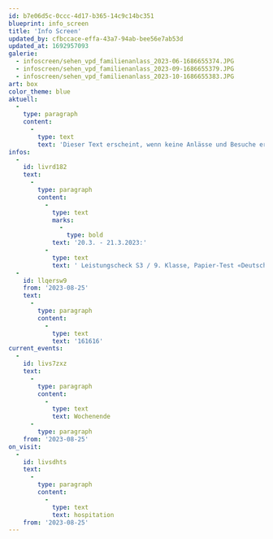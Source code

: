 ```yaml
---
id: b7e06d5c-0ccc-4d17-b365-14c9c14bc351
blueprint: info_screen
title: 'Info Screen'
updated_by: cfbccace-effa-43a7-94ab-bee56e7ab53d
updated_at: 1692957093
galerie:
  - infoscreen/sehen_vpd_familienanlass_2023-06-1686655374.JPG
  - infoscreen/sehen_vpd_familienanlass_2023-09-1686655379.JPG
  - infoscreen/sehen_vpd_familienanlass_2023-10-1686655383.JPG
art: box
color_theme: blue
aktuell:
  -
    type: paragraph
    content:
      -
        type: text
        text: 'Dieser Text erscheint, wenn keine Anlässe und Besuche erfasst sind. Einzelne Wörter oder Textpassagen können für eine stärkere Hervorhebung fett markiert werden.'
infos:
  -
    id: livrd182
    text:
      -
        type: paragraph
        content:
          -
            type: text
            marks:
              -
                type: bold
            text: '20.3. - 21.3.2023:'
          -
            type: text
            text: ' Leistungscheck S3 / 9. Klasse, Papier-Test «Deutsch Schreiben»  - Viel Glück!'
  -
    id: llqersw9
    from: '2023-08-25'
    text:
      -
        type: paragraph
        content:
          -
            type: text
            text: '161616'
current_events:
  -
    id: livs7zxz
    text:
      -
        type: paragraph
        content:
          -
            type: text
            text: Wochenende
      -
        type: paragraph
    from: '2023-08-25'
on_visit:
  -
    id: livsdhts
    text:
      -
        type: paragraph
        content:
          -
            type: text
            text: hospitation
    from: '2023-08-25'
---
```

